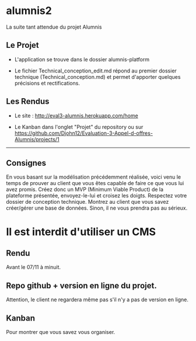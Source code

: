 # alumnis2

La suite tant attendue du projet Alumnis





## Le Projet

* L'application se trouve dans le dossier alumnis-platform

* Le fichier Technical_conception_edit.md répond au premier dossier technique (Technical_conception.md) et permet d'apporter quelques précisions et rectifications.


## Les Rendus


* Le site : http://eval3-alumnis.herokuapp.com/home

* Le Kanban dans l'onglet "Projet" du repository ou sur https://github.com/Djohn12/Evaluation-3-Appel-d-offres-Alumnis/projects/1

***

## Consignes

En vous basant sur la modélisation précédemment réalisée, voici venu le temps de prouver au client que vous êtes capable de faire ce que vous lui avez promis. Créez donc un MVP (Minimum Viable Product) de la plateforme présentée, envoyez-le-lui et croisez les doigts. Respectez votre dossier de conception technique. Montrez au client que vous savez créer/gérer une base de données. Sinon, il ne vous prendra pas au sérieux.
# Il est interdit d'utiliser un CMS
## Rendu

Avant le 07/11 à minuit.

## Repo github + version en ligne du projet.

Attention, le client ne regardera même pas s'il n'y a pas de version en ligne.

## Kanban

Pour montrer que vous savez vous organiser.